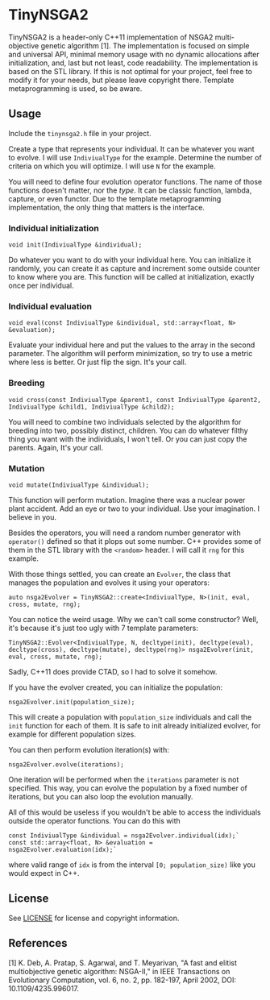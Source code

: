 # TinyNSGA2
TinyNSGA2 is a header-only C++11 implementation of NSGA2 multi-objective genetic algorithm [1]. The implementation is focused on simple and universal API, minimal memory usage with no dynamic allocations after initialization, and, last but not least, code readability. The implementation is based on the STL library. If this is not optimal for your project, feel free to modify it for your needs, but please leave copyright there. Template metaprogramming is used, so be aware.

## Usage
Include the `tinynsga2.h` file in your project.

Create a type that represents your individual. It can be whatever you want to evolve. I will use `IndiviualType` for the example.
Determine the number of criteria on which you will optimize. I will use `N` for the example.

You will need to define four evolution operator functions. The name of those functions doesn't matter, nor the _type_. It can be classic function, lambda, capture, or even functor. Due to the template metaprogramming implementation, the only thing that matters is the interface.

### Individual initialization
```
void init(IndiviualType &individual);
```
Do whatever you want to do with your individual here. You can initialize it randomly, you can create it as capture and increment some outside counter to know where you are. This function will be called at initialization, exactly once per individual.

### Individual evaluation
```
void eval(const IndiviualType &individual, std::array<float, N> &evaluation);
```
Evaluate your individual here and put the values to the array in the second parameter. The algorithm will perform minimization, so try to use a metric where less is better. Or just flip the sign. It's your call.

### Breeding
```
void cross(const IndiviualType &parent1, const IndiviualType &parent2, IndiviualType &child1, IndiviualType &child2);
```
You will need to combine two individuals selected by the algorithm for breeding into two, possibly distinct, children. You can do whatever filthy thing you want with the individuals, I won't tell. Or you can just copy the parents. Again, It's your call.

### Mutation
```
void mutate(IndiviualType &individual);
```
This function will perform mutation. Imagine there was a nuclear power plant accident. Add an eye or two to your individual. Use your imagination. I believe in you.

Besides the operators, you will need a random number generator with `operator()` defined so that it plops out some number. C++ provides some of them in the STL library with the `<random>` header. I will call it `rng` for this example.

With those things settled, you can create an `Evolver`, the class that manages the population and evolves it using your operators:
```
auto nsga2Evolver = TinyNSGA2::create<IndiviualType, N>(init, eval, cross, mutate, rng);
```
You can notice the weird usage. Why we can't call some constructor? Well, it's because it's just too ugly with 7 template parameters:
```
TinyNSGA2::Evolver<IndiviualType, N, decltype(init), decltype(eval), decltype(cross), decltype(mutate), decltype(rng)> nsga2Evolver(init, eval, cross, mutate, rng);
```
Sadly, C++11 does provide CTAD, so I had to solve it somehow.

If you have the evolver created, you can initialize the population:
```
nsga2Evolver.init(population_size);
```
This will create a population with `population_size` individuals and call the `init` function for each of them.
It is safe to init already initialized evolver, for example for different population sizes.

You can then perform evolution iteration(s) with:
```
nsga2Evolver.evolve(iterations);
```
One iteration will be performed when the `iterations` parameter is not specified. This way, you can evolve the population by a fixed number of iterations, but you can also loop the evolution manually.

All of this would be useless if you wouldn't be able to access the individuals outside the operator functions. You can do this with
```
const IndiviualType &individual = nsga2Evolver.individual(idx);`
const std::array<float, N> &evaluation = nsga2Evolver.evaluation(idx);`
```
where valid range of `idx` is from the interval `[0; population_size)` like you would expect in C++.

## License
See [LICENSE](https://github.com/xdlaba02/TinyNSGA2/blob/master/LICENSE) for license and copyright information.

## References
[1] K. Deb, A. Pratap, S. Agarwal, and T. Meyarivan, "A fast and elitist multiobjective genetic algorithm: NSGA-II," in IEEE Transactions on Evolutionary Computation, vol. 6, no. 2, pp. 182-197, April 2002, DOI: 10.1109/4235.996017.
